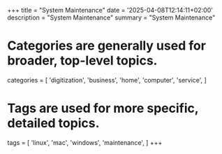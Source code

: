 +++
title = "System Maintenance"
date = '2025-04-08T12:14:11+02:00'
description = "System Maintenance"
summary = "System Maintenance"
# Categories are generally used for broader, top-level topics.
categories = [
 'digitization',
 'business',
 'home',
 'computer',
 'service',
]
# Tags are used for more specific, detailed topics.
tags = [
 'linux',
 'mac',
 'windows',
 'maintenance',
]
+++
